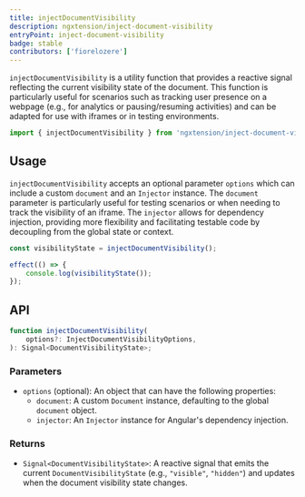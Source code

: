 ```yaml
---
title: injectDocumentVisibility
description: ngxtension/inject-document-visibility
entryPoint: inject-document-visibility
badge: stable
contributors: ['fiorelozere']
---
```


`injectDocumentVisibility` is a utility function that provides a reactive signal reflecting the current visibility state of the document. This function is particularly useful for scenarios such as tracking user presence on a webpage (e.g., for analytics or pausing/resuming activities) and can be adapted for use with iframes or in testing environments.

```ts
import { injectDocumentVisibility } from 'ngxtension/inject-document-visibility';
```

## Usage

`injectDocumentVisibility` accepts an optional parameter `options` which can include a custom `document` and an `Injector` instance. The `document` parameter is particularly useful for testing scenarios or when needing to track the visibility of an iframe. The `injector` allows for dependency injection, providing more flexibility and facilitating testable code by decoupling from the global state or context.

```ts
const visibilityState = injectDocumentVisibility();

effect(() => {
	console.log(visibilityState());
});
```

## API

```ts
function injectDocumentVisibility(
	options?: InjectDocumentVisibilityOptions,
): Signal<DocumentVisibilityState>;
```

### Parameters

- `options` (optional): An object that can have the following properties:
  - `document`: A custom `Document` instance, defaulting to the global `document` object.
  - `injector`: An `Injector` instance for Angular's dependency injection.

### Returns

- `Signal<DocumentVisibilityState>`: A reactive signal that emits the current `DocumentVisibilityState` (e.g., `"visible"`, `"hidden"`) and updates when the document visibility state changes.
